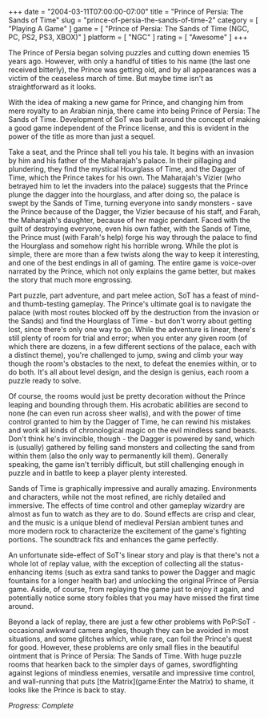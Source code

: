 +++
date = "2004-03-11T07:00:00-07:00"
title = "Prince of Persia: The Sands of Time"
slug = "prince-of-persia-the-sands-of-time-2"
category = [ "Playing A Game" ]
game = [ "Prince of Persia: The Sands of Time (NGC, PC, PS2, PS3, XBOX)" ]
platform = [ "NGC" ]
rating = [ "Awesome" ]
+++

The Prince of Persia began solving puzzles and cutting down enemies 15 years ago. However, with only a handful of titles to his name (the last one received bitterly), the Prince was getting old, and by all appearances was a victim of the ceaseless march of time. But maybe time isn't as straightforward as it looks.

With the idea of making a new game for Prince, and changing him from mere royalty to an Arabian ninja, there came into being Prince of Persia: The Sands of Time. Development of SoT was built around the concept of making a good game independent of the Prince license, and this is evident in the power of the title as more than just a sequel.

Take a seat, and the Prince shall tell you his tale. It begins with an invasion by him and his father of the Maharajah's palace. In their pillaging and plundering, they find the mystical Hourglass of Time, and the Dagger of Time, which the Prince takes for his own. The Maharajah's Vizier (who betrayed him to let the invaders into the palace) suggests that the Prince plunge the dagger into the hourglass, and after doing so, the palace is swept by the Sands of Time, turning everyone into sandy monsters - save the Prince because of the Dagger, the Vizier because of his staff, and Farah, the Maharajah's daughter, because of her magic pendant. Faced with the guilt of destroying everyone, even his own father, with the Sands of Time, the Prince must (with Farah's help) forge his way through the palace to find the Hourglass and somehow right his horrible wrong. While the plot is simple, there are more than a few twists along the way to keep it interesting, and one of the best endings in all of gaming. The entire game is voice-over narrated by the Prince, which not only explains the game better, but makes the story that much more engrossing.

Part puzzle, part adventure, and part melee action, SoT has a feast of mind- and thumb-testing gameplay. The Prince's ultimate goal is to navigate the palace (with most routes blocked off by the destruction from the invasion or the Sands) and find the Hourglass of Time - but don't worry about getting lost, since there's only one way to go. While the adventure is linear, there's still plenty of room for trial and error; when you enter any given room (of which there are dozens, in a few different sections of the palace, each with a distinct theme), you're challenged to jump, swing and climb your way though the room's obstacles to the next, to defeat the enemies within, or to do both. It's all about level design, and the design is genius, each room a puzzle ready to solve.

Of course, the rooms would just be pretty decoration without the Prince leaping and bounding through them. His acrobatic abilities are second to none (he can even run across sheer walls), and with the power of time control granted to him by the Dagger of Time, he can rewind his mistakes and work all kinds of chronological magic on the evil mindless sand beasts. Don't think he's invincible, though - the Dagger is powered by sand, which is (usually) gathered by felling sand monsters and collecting the sand from within them (also the only way to permanently kill them). Generally speaking, the game isn't terribly difficult, but still challenging enough in puzzle and in battle to keep a player plenty interested.

Sands of Time is graphically impressive and aurally amazing. Environments and characters, while not the most refined, are richly detailed and immersive. The effects of time control and other gameplay wizardry are almost as fun to watch as they are to do. Sound effects are crisp and clear, and the music is a unique blend of medieval Persian ambient tunes and more modern rock to characterize the excitement of the game's fighting portions. The soundtrack fits and enhances the game perfectly.

An unfortunate side-effect of SoT's linear story and play is that there's not a whole lot of replay value, with the exception of collecting all the status-enhancing items (such as extra sand tanks to power the Dagger and magic fountains for a longer health bar) and unlocking the original Prince of Persia game. Aside, of course, from replaying the game just to enjoy it again, and potentially notice some story foibles that you may have missed the first time around.

Beyond a lack of replay, there are just a few other problems with PoP:SoT - occasional awkward camera angles, though they can be avoided in most situations, and some glitches which, while rare, can foil the Prince's quest for good. However, these problems are only small flies in the beautiful ointment that is Prince of Persia: The Sands of Time. With huge puzzle rooms that hearken back to the simpler days of games, swordfighting against legions of mindless enemies, versatile and impressive time control, and wall-running that puts [the Matrix](game:Enter the Matrix) to shame, it looks like the Prince is back to stay.

<i>Progress: Complete</i>